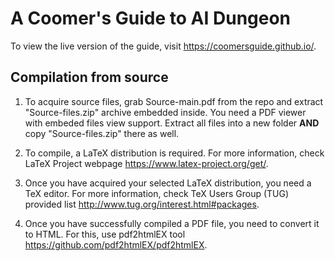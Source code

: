 # A Coomer's Guide to AI Dungeon

To view the live version of the guide, visit https://coomersguide.github.io/.

## Compilation from source

1. To acquire source files, grab Source-main.pdf from the repo and extract "Source-files.zip" archive embedded inside. You need a PDF viewer with embeded files view support.
Extract all files into a new folder **AND** copy "Source-files.zip" there as well.

2. To compile, a LaTeX distribution is required. For more information, check LaTeX Project webpage https://www.latex-project.org/get/.

3. Once you have acquired your selected LaTeX distribution, you need a TeX editor. For more information, check TeX Users Group (TUG) provided list http://www.tug.org/interest.html#packages.

4. Once you have successfully compiled a PDF file, you need to convert it to HTML. For this, use pdf2htmlEX tool https://github.com/pdf2htmlEX/pdf2htmlEX.
